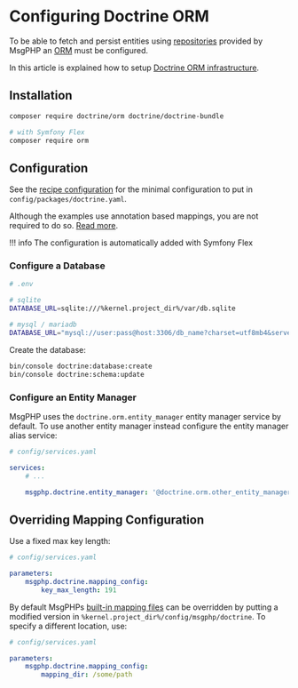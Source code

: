 # Configuring Doctrine ORM

To be able to fetch and persist entities using [repositories](../ddd/repositories.md) provided by MsgPHP an [ORM] must
be configured.

In this article is explained how to setup [Doctrine ORM infrastructure](../infrastructure/doctrine-orm.md).

## Installation

```bash
composer require doctrine/orm doctrine/doctrine-bundle

# with Symfony Flex
composer require orm
```

## Configuration

See the [recipe configuration] for the minimal configuration to put in `config/packages/doctrine.yaml`.

Although the examples use annotation based mappings, you are not required to do so. [Read more][doctrine-bundle-mapping-config].

!!! info
    The configuration is automatically added with Symfony Flex

### Configure a Database

```bash
# .env

# sqlite
DATABASE_URL=sqlite:///%kernel.project_dir%/var/db.sqlite

# mysql / mariadb
DATABASE_URL="mysql://user:pass@host:3306/db_name?charset=utf8mb4&serverVersion=5.7"
```

Create the database:

```bash
bin/console doctrine:database:create
bin/console doctrine:schema:update
```

### Configure an Entity Manager

MsgPHP uses the `doctrine.orm.entity_manager` entity manager service by default. To use another entity manager instead
configure the entity manager alias service:

```yaml
# config/services.yaml

services:
    # ...

    msgphp.doctrine.entity_manager: '@doctrine.orm.other_entity_manager'
```

## Overriding Mapping Configuration

Use a fixed max key length:

```yaml
# config/services.yaml

parameters:
    msgphp.doctrine.mapping_config:
        key_max_length: 191
```

By default MsgPHPs [built-in mapping files] can be overridden by putting a modified version in `%kernel.project_dir%/config/msgphp/doctrine`.
To specify a different location, use:

```yaml
# config/services.yaml

parameters:
    msgphp.doctrine.mapping_config:
        mapping_dir: /some/path
```

[ORM]: https://en.wikipedia.org/wiki/Object-relational_mapping
[recipe configuration]: https://github.com/symfony/recipes/blob/master/doctrine/doctrine-bundle/1.6/config/packages/doctrine.yaml
[doctrine-bundle-mapping-config]: https://symfony.com/doc/master/bundles/DoctrineBundle/configuration.html#mapping-configuration
[mapped superclasses]: https://www.doctrine-project.org/projects/doctrine-orm/en/latest/reference/inheritance-mapping.html#mapped-superclasses
[built-in mapping files]: https://github.com/msgphp/msgphp/tree/master/src/User/Infrastructure/Doctrine/Resources/dist-mapping
